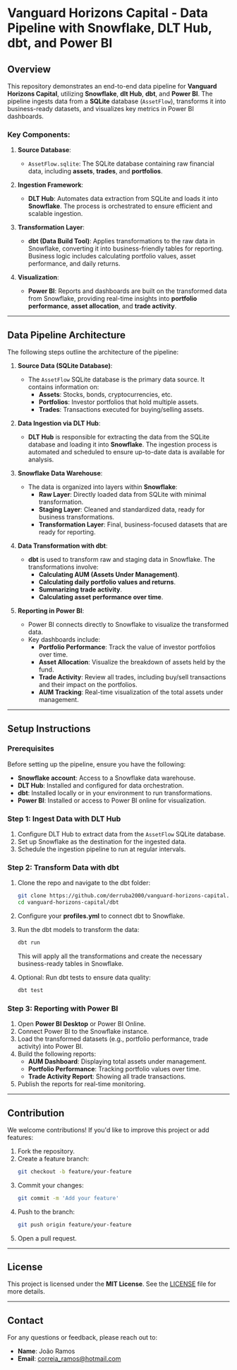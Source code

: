 
# Vanguard Horizons Capital - Data Pipeline with Snowflake, DLT Hub, dbt, and Power BI

## Overview

This repository demonstrates an end-to-end data pipeline for **Vanguard Horizons Capital**, utilizing **Snowflake**, **dlt Hub**, **dbt**, and **Power BI**. The pipeline ingests data from a **SQLite** database (`AssetFlow`), transforms it into business-ready datasets, and visualizes key metrics in Power BI dashboards.

### Key Components:

1. **Source Database**: 
   - `AssetFlow.sqlite`: The SQLite database containing raw financial data, including **assets**, **trades**, and **portfolios**.
   
2. **Ingestion Framework**: 
   - **DLT Hub**: Automates data extraction from SQLite and loads it into **Snowflake**. The process is orchestrated to ensure efficient and scalable ingestion.
   
3. **Transformation Layer**: 
   - **dbt (Data Build Tool)**: Applies transformations to the raw data in Snowflake, converting it into business-friendly tables for reporting. Business logic includes calculating portfolio values, asset performance, and daily returns.

4. **Visualization**:
   - **Power BI**: Reports and dashboards are built on the transformed data from Snowflake, providing real-time insights into **portfolio performance**, **asset allocation**, and **trade activity**.

---

## Data Pipeline Architecture

The following steps outline the architecture of the pipeline:

1. **Source Data (SQLite Database)**:
   - The `AssetFlow` SQLite database is the primary data source. It contains information on:
     - **Assets**: Stocks, bonds, cryptocurrencies, etc.
     - **Portfolios**: Investor portfolios that hold multiple assets.
     - **Trades**: Transactions executed for buying/selling assets.

2. **Data Ingestion via DLT Hub**:
   - **DLT Hub** is responsible for extracting the data from the SQLite database and loading it into **Snowflake**. The ingestion process is automated and scheduled to ensure up-to-date data is available for analysis.

3. **Snowflake Data Warehouse**:
   - The data is organized into layers within **Snowflake**:
     - **Raw Layer**: Directly loaded data from SQLite with minimal transformation.
     - **Staging Layer**: Cleaned and standardized data, ready for business transformations.
     - **Transformation Layer**: Final, business-focused datasets that are ready for reporting.

4. **Data Transformation with dbt**:
   - **dbt** is used to transform raw and staging data in Snowflake. The transformations involve:
     - **Calculating AUM (Assets Under Management)**.
     - **Calculating daily portfolio values and returns**.
     - **Summarizing trade activity**.
     - **Calculating asset performance over time**.

5. **Reporting in Power BI**:
   - Power BI connects directly to Snowflake to visualize the transformed data.
   - Key dashboards include:
     - **Portfolio Performance**: Track the value of investor portfolios over time.
     - **Asset Allocation**: Visualize the breakdown of assets held by the fund.
     - **Trade Activity**: Review all trades, including buy/sell transactions and their impact on the portfolios.
     - **AUM Tracking**: Real-time visualization of the total assets under management.

---

## Setup Instructions

### Prerequisites

Before setting up the pipeline, ensure you have the following:

- **Snowflake account**: Access to a Snowflake data warehouse.
- **DLT Hub**: Installed and configured for data orchestration.
- **dbt**: Installed locally or in your environment to run transformations.
- **Power BI**: Installed or access to Power BI online for visualization.

### Step 1: Ingest Data with DLT Hub

1. Configure DLT Hub to extract data from the `AssetFlow` SQLite database.
2. Set up Snowflake as the destination for the ingested data.
3. Schedule the ingestion pipeline to run at regular intervals.

### Step 2: Transform Data with dbt

1. Clone the repo and navigate to the dbt folder:
   ```bash
   git clone https://github.com/derruba2000/vanguard-horizons-capital.git
   cd vanguard-horizons-capital/dbt
   ```
2. Configure your **profiles.yml** to connect dbt to Snowflake.
3. Run the dbt models to transform the data:
   ```bash
   dbt run
   ```
   This will apply all the transformations and create the necessary business-ready tables in Snowflake.

4. Optional: Run dbt tests to ensure data quality:
   ```bash
   dbt test
   ```

### Step 3: Reporting with Power BI

1. Open **Power BI Desktop** or Power BI Online.
2. Connect Power BI to the Snowflake instance.
3. Load the transformed datasets (e.g., portfolio performance, trade activity) into Power BI.
4. Build the following reports:
   - **AUM Dashboard**: Displaying total assets under management.
   - **Portfolio Performance**: Tracking portfolio values over time.
   - **Trade Activity Report**: Showing all trade transactions.
5. Publish the reports for real-time monitoring.

---

## Contribution

We welcome contributions! If you'd like to improve this project or add features:

1. Fork the repository.
2. Create a feature branch:
   ```bash
   git checkout -b feature/your-feature
   ```
3. Commit your changes:
   ```bash
   git commit -m 'Add your feature'
   ```
4. Push to the branch:
   ```bash
   git push origin feature/your-feature
   ```
5. Open a pull request.

---

## License

This project is licensed under the **MIT License**. See the [LICENSE](LICENSE) file for more details.

---

## Contact

For any questions or feedback, please reach out to:

- **Name**: João Ramos
- **Email**: correia_ramos@hotmail.com

